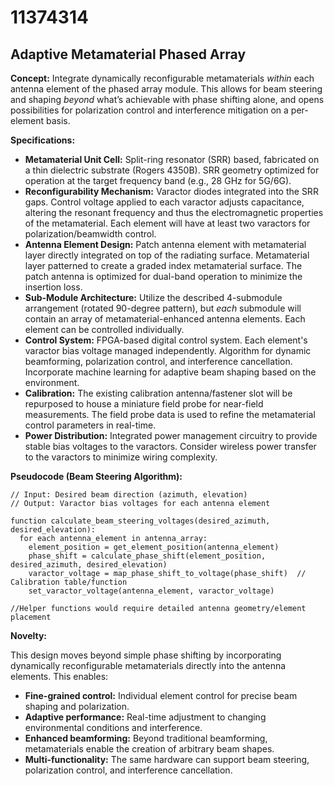 # 11374314

## Adaptive Metamaterial Phased Array

**Concept:** Integrate dynamically reconfigurable metamaterials *within* each antenna element of the phased array module. This allows for beam steering and shaping *beyond* what’s achievable with phase shifting alone, and opens possibilities for polarization control and interference mitigation on a per-element basis.

**Specifications:**

*   **Metamaterial Unit Cell:**  Split-ring resonator (SRR) based, fabricated on a thin dielectric substrate (Rogers 4350B).  SRR geometry optimized for operation at the target frequency band (e.g., 28 GHz for 5G/6G).
*   **Reconfigurability Mechanism:**  Varactor diodes integrated into the SRR gaps.  Control voltage applied to each varactor adjusts capacitance, altering the resonant frequency and thus the electromagnetic properties of the metamaterial.  Each element will have at least two varactors for polarization/beamwidth control.
*   **Antenna Element Design:** Patch antenna element with metamaterial layer directly integrated on top of the radiating surface.  Metamaterial layer patterned to create a graded index metamaterial surface. The patch antenna is optimized for dual-band operation to minimize the insertion loss.
*   **Sub-Module Architecture:** Utilize the described 4-submodule arrangement (rotated 90-degree pattern), but *each* submodule will contain an array of metamaterial-enhanced antenna elements. Each element can be controlled individually.
*   **Control System:**  FPGA-based digital control system. Each element's varactor bias voltage managed independently. Algorithm for dynamic beamforming, polarization control, and interference cancellation. Incorporate machine learning for adaptive beam shaping based on the environment.
*   **Calibration:** The existing calibration antenna/fastener slot will be repurposed to house a miniature field probe for near-field measurements. The field probe data is used to refine the metamaterial control parameters in real-time.
*   **Power Distribution:** Integrated power management circuitry to provide stable bias voltages to the varactors. Consider wireless power transfer to the varactors to minimize wiring complexity.

**Pseudocode (Beam Steering Algorithm):**

```
// Input: Desired beam direction (azimuth, elevation)
// Output: Varactor bias voltages for each antenna element

function calculate_beam_steering_voltages(desired_azimuth, desired_elevation):
  for each antenna_element in antenna_array:
    element_position = get_element_position(antenna_element)
    phase_shift = calculate_phase_shift(element_position, desired_azimuth, desired_elevation)
    varactor_voltage = map_phase_shift_to_voltage(phase_shift)  // Calibration table/function
    set_varactor_voltage(antenna_element, varactor_voltage)

//Helper functions would require detailed antenna geometry/element placement
```

**Novelty:**

This design moves beyond simple phase shifting by incorporating dynamically reconfigurable metamaterials directly into the antenna elements. This enables:

*   **Fine-grained control:** Individual element control for precise beam shaping and polarization.
*   **Adaptive performance:** Real-time adjustment to changing environmental conditions and interference.
*   **Enhanced beamforming:**  Beyond traditional beamforming, metamaterials enable the creation of arbitrary beam shapes.
*   **Multi-functionality:**  The same hardware can support beam steering, polarization control, and interference cancellation.